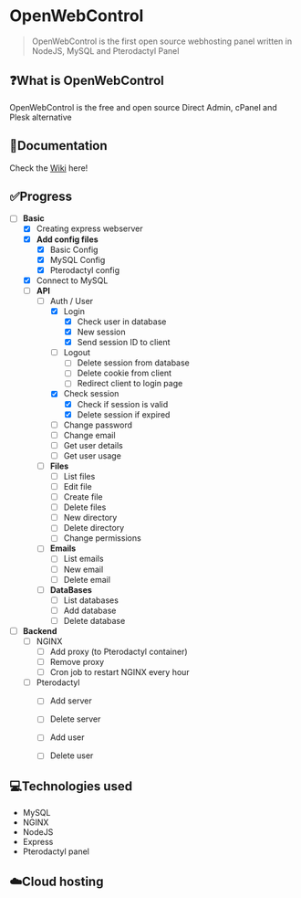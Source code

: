 # OpenWebControl
> OpenWebControl is the first open source webhosting panel written in NodeJS, MySQL and Pterodactyl Panel

## ❓What is OpenWebControl
OpenWebControl is the free and open source Direct Admin, cPanel and Plesk alternative

## 📜Documentation
Check the [Wiki](../../wiki) here!

## ✅Progress
- [ ] **Basic**
  - [x] Creating express webserver
  - [x] **Add config files**
      - [x] Basic Config
      - [x] MySQL Config
      - [x] Pterodactyl config
  - [x] Connect to MySQL
  - [ ] **API**
    - [ ] Auth / User
      - [x] Login
         - [x] Check user in database
         - [x] New session
         - [x] Send session ID to client
      - [ ] Logout
         - [ ] Delete session from database
         - [ ] Delete cookie from client
         - [ ] Redirect client to login page
      - [x] Check session
         - [x] Check if session is valid
         - [x] Delete session if expired
      - [ ] Change password
      - [ ] Change email
      - [ ] Get user details
      - [ ] Get user usage
     - [ ] **Files**
        - [ ] List files
        - [ ] Edit file
        - [ ] Create file
        - [ ] Delete files
        - [ ] New directory
        - [ ] Delete directory
        - [ ] Change permissions
     - [ ] **Emails**
        - [ ] List emails
        - [ ] New email
        - [ ] Delete email
     - [ ] **DataBases**
        - [ ] List databases
        - [ ] Add database
        - [ ] Delete database
- [ ] **Backend**
  - [ ] NGINX
      - [ ] Add proxy (to Pterodactyl container)
      - [ ] Remove proxy
      - [ ] Cron job to restart NGINX every hour
   - [ ] Pterodactyl
      - [ ] Add server
      - [ ] Delete server
      - [ ] Add user
      - [ ] Delete user


## 💻Technologies used
- MySQL
- NGINX
- NodeJS
- Express
- Pterodactyl panel

## ☁️Cloud hosting
